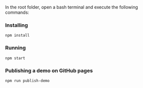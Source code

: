 In the root folder, open a bash terminal and execute the following commands:

### Installing
```
npm install
```

### Running
```
npm start
```

### Publishing a demo on GitHub pages
```
npm run publish-demo
```
